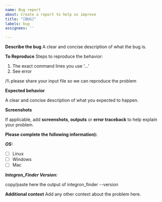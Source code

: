 ```yaml
---
name: Bug report
about: Create a report to help us improve
title: "[BUG]"
labels: bug
assignees: ''

---
```


**Describe the bug**
A clear and concise description of what the bug is.

**To Reproduce**
Steps to reproduce the behavior:
1. The exact command lines you use '...'
2. See error

/!\ please share your input file so we can reproduce the problem

**Expected behavior**

A clear and concise description of what you expected to happen.

**Screenshots**

If applicable, add **screenshots**, **outputs** or **error traceback** 
to help explain your problem.

**Please complete the following information):**

***OS:*** 

 - [ ] Linux
 - [ ] Windows
 - [ ] Mac

***Integron_Finder Version:***

  copy/paste here the output of integron_finder --version

**Additional context**
Add any other context about the problem here.
